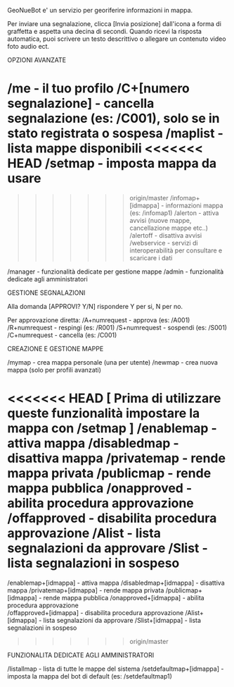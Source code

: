 GeoNueBot e' un servizio per georiferire informazioni in mappa.

Per inviare una segnalazione, clicca [Invia posizione] dall'icona a forma di graffetta e aspetta una decina di secondi. Quando ricevi la risposta automatica, puoi scrivere un testo descrittivo o allegare un contenuto video foto audio ect.

OPZIONI AVANZATE

/me - il tuo profilo
/C+[numero segnalazione] - cancella segnalazione (es: /C001), solo se in stato registrata o sospesa 
/maplist - lista mappe disponibili
<<<<<<< HEAD
/setmap - imposta mappa da usare
=======
>>>>>>> origin/master
/infomap+[idmappa] - informazioni mappa (es: /infomap1)
/alerton - attiva avvisi (nuove mappe, cancellazione mappe etc..)
/alertoff - disattiva avvisi
/webservice - servizi di interoperabilità per consultare e scaricare i dati

/manager - funzionalità dedicate per gestione mappe
/admin - funzionalità dedicate agli amministratori


GESTIONE SEGNALAZIONI 

Alla domanda [APPROVI? Y/N] rispondere Y per si, N per no. 

Per approvazione diretta: 
/A+numrequest - approva (es: /A001)
/R+numrequest - respingi (es: /R001)
/S+numrequest - sospendi (es: /S001)
/C+numrequest - cancella (es: /C001)


CREAZIONE E GESTIONE MAPPE

/mymap - crea mappa personale (una per utente)
/newmap - crea nuova mappa (solo per profili avanzati)

<<<<<<< HEAD
[ Prima di utilizzare queste funzionalità impostare la mappa con /setmap ]
/enablemap - attiva mappa
/disabledmap - disattiva mappa
/privatemap - rende mappa privata
/publicmap - rende mappa pubblica
/onapproved - abilita procedura approvazione  
/offapproved - disabilita procedura approvazione
/Alist - lista segnalazioni da approvare
/Slist - lista segnalazioni in sospeso
=======
/enablemap+[idmappa] - attiva mappa
/disabledmap+[idmappa] - disattiva mappa
/privatemap+[idmappa] - rende mappa privata
/publicmap+[idmappa] - rende mappa pubblica
/onapproved+[idmappa] - abilita procedura approvazione  
/offapproved+[idmappa] - disabilita procedura approvazione
/Alist+[idmappa] - lista segnalazioni da approvare
/Slist+[idmappa] - lista segnalazioni in sospeso
>>>>>>> origin/master


FUNZIONALITA DEDICATE AGLI AMMINISTRATORI
      
/listallmap - lista di tutte le mappe del sistema
/setdefaultmap+[idmappa] - imposta la mappa del bot di default (es: /setdefaultmap1)
